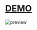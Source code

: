# [DEMO](https://magicreincarnation.github.io/webapp-zeistmaid/History%20reading/History%20reading%20-%20pagination%20dynamic%20ellipsi/index.html)
 ![preview](https://cdn.jsdelivr.net/gh/MagicReincarnation/webapp-zeistmaid@main/History%20reading/History%20reading%20-%20pagination%20dynamic%20ellipsi/preview.jpg)